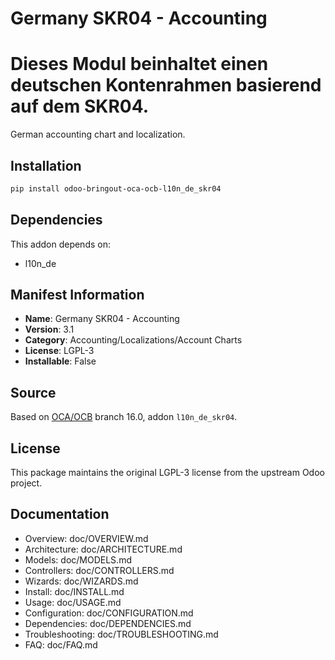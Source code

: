 # Germany SKR04 - Accounting


Dieses  Modul beinhaltet einen deutschen Kontenrahmen basierend auf dem SKR04.
==============================================================================

German accounting chart and localization.
    

## Installation

```bash
pip install odoo-bringout-oca-ocb-l10n_de_skr04
```

## Dependencies

This addon depends on:
- l10n_de

## Manifest Information

- **Name**: Germany SKR04 - Accounting
- **Version**: 3.1
- **Category**: Accounting/Localizations/Account Charts
- **License**: LGPL-3
- **Installable**: False

## Source

Based on [OCA/OCB](https://github.com/OCA/OCB) branch 16.0, addon `l10n_de_skr04`.

## License

This package maintains the original LGPL-3 license from the upstream Odoo project.

## Documentation

- Overview: doc/OVERVIEW.md
- Architecture: doc/ARCHITECTURE.md
- Models: doc/MODELS.md
- Controllers: doc/CONTROLLERS.md
- Wizards: doc/WIZARDS.md
- Install: doc/INSTALL.md
- Usage: doc/USAGE.md
- Configuration: doc/CONFIGURATION.md
- Dependencies: doc/DEPENDENCIES.md
- Troubleshooting: doc/TROUBLESHOOTING.md
- FAQ: doc/FAQ.md
